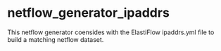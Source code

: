 # netflow_generator_ipaddrs
This netflow generator coensides with the ElastiFlow ipaddrs.yml file to build a matching netflow dataset. 

